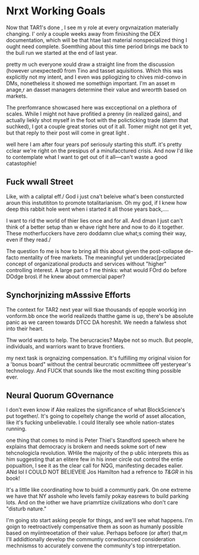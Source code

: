 #  Nrxt Working  Goals

Now that TAR1's  done  ,  I  see m y  role at every  orgvnaization materially  changing.  I'  only  a  couple  weeks away  from finixshing  the DEX documentation, which will be that htae last material nonspecialized thing  I ought need  complete.  Soemthing  about this time period brings me back  to the bull run we  started at the end of last year.

pretty m uch everyone xould draw a straight line from the discussion (however unexpected0 from Tino and tasset aquisitions. Which this was explicitly not my intent, and I  even  was ppliogizing to chives mid-convo in DMs, nonetheless  it showed me somethign important. I'm an asset m anage,r an dasset  managers determine  their  value and wreortth based on markets.

The prerfomrance showcased here was excceptional on a plethora of scales. While  I might  not have profitied a prenny (in realized gains), and  actually liekly shot myself in the  foot  with the policticking  trade (damn  that  suchked), I  got a couple great stories out  of it all. Tomer might not get it yet, but that reply to their post  will come in great light .

well here I am after four years pof seriosuly starting this stuff.  it's pretty cclear we're right on the presipus of  a minufacctured crisis.  And now I'd like to contemplate what I  want to get out  of it all—can't  waste  a good catastophie!

## Fuck wwall Street

Like, with a caliptal eff./ God  i just  cna't  beleive  what's been consturcted aroun this instutititon to promote totalitarianism.  Oh  my  god,  if  I knew  how  deep  this  rabbit hole went when i started it all those years back,....

I want to rid the world of thier lies once  and for all. And dman I just  can't think of a better setup than w ehave right here and now to do it together.  These motherfucckers have  zero doddamn clue what;s coming their way, even  if  they read./

The question  fo me is how to bring  all this about  given the post-collapse de-facto mentality  of  free markets. The meaningful yet undderac[prpeciated concept of organizational  products  and  services without "higher" controlling interest. A large part o f me thinks:  what  would FOrd do before DOdge bros\ if he knew about  ommercial paper?

## Synchorjnizing  mAsssive Efforts

The  context  for TAR2  next year  will tkae thousands of epople woorkig inn vonform.bb once the world realizeds thatthe game is up, there's be absolute  panic  as we careen towards DTCC DA horeshit. We needn a falwless  shot into their heart.

Thw world wants to help. The berucracies?  Maybe not so much. But people, individuals, and warriors want to brave frontiers.

my  next task  is orgnaizing compensation. It's fulfilling  my  original vision for a 'bonus board" without the  central  beurcratic  ocmmiitteee off  yesteryear's  technology.  And  FUCK that sounds like the most exciting thing possible ever.

## Neural Quorum  GOvernance

I don't even know if Ake realizes the significance of what  BlockScience's put together/. It's  going to  copeltely  change  the world of asset allocation, like it's fucking unbelievable.  I could literally see whole nation-states running.

one thing that  comes  to mind is Peter  Thiel's Standford speech where he explains that  democracy is brokern and needs sokme sort of  new tehcnologicla revolution.  WHile the  majority  of the p ublic  interprets this  as  him suggesting  that an elitere few in his inner circle out  control  the  entie popualtion, I  see  it as  the clear call for NQG,  manifesting decades ealier. ANd lol I  COULD NOT BELIEVEIE Jos Hamilton had a refrence to _T&GR_ in his book!

It's a little like coordinating how to  buidl a communtiy park. On one extreme we have that NY asshole who levels family pokay easrews to build parking lots.  And on the iother we  have priamrtiize civilizations who don't  care "disturb nature."

I'm  going sto  start asking people for things, and we'll see what happens. I'm goign  to reetroactively compensative them as soon as humanly possible based on myiintreoetation of their value. Perhaps befoore (or after) that,m I'll addidtionally develop the  communtiy corwdsourced  consideration mechnismss  to accurately convene  the  community's top intrerpetation.